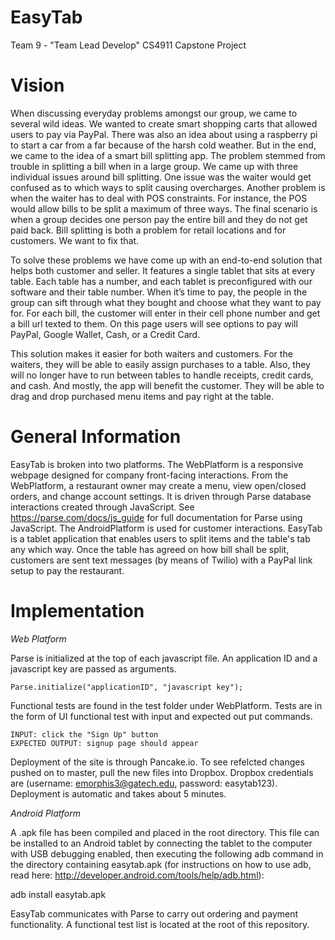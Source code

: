 EasyTab
==========
Team 9 - "Team Lead Develop" CS4911 Capstone Project

Vision
==========

When discussing everyday problems amongst our group, we came to several wild ideas. We wanted to create smart shopping carts that allowed users to pay via PayPal. There was also an idea about using a raspberry pi to start a car from a far because of the harsh cold weather. But in the end, we came to the idea of a smart bill splitting app. The problem stemmed from trouble in splitting a bill when in a large group. We came up with three individual issues around bill splitting. One issue was the waiter would get confused as to which ways to split causing overcharges. Another problem is when the waiter has to deal with POS constraints. For instance, the POS would allow bills to be split a maximum of three ways. The final scenario is when a group decides one person pay the entire bill and they do not get paid back. Bill splitting is both a problem for retail locations and for customers. We want to fix that.
 
To solve these problems we have come up with an end-to-end solution that helps both customer and seller. It features a single tablet that sits at every table. Each table has a number, and each tablet is preconfigured with our software and their table number. When it’s time to pay, the people in the group can sift through what they bought and choose what they want to pay for. For each bill, the customer will enter in their cell phone number and get a bill url texted to them. On this page users will see options to pay will PayPal, Google Wallet, Cash, or a Credit Card.

This solution makes it easier for both waiters and customers. For the waiters, they will be able to easily assign purchases to a table. Also, they will no longer have to run between tables to handle receipts, credit cards, and cash. And mostly, the app will benefit the customer. They will be able to drag and drop purchased menu items and pay right at the table.

General Information
==========

EasyTab is broken into two platforms. The WebPlatform is a responsive webpage designed for company front-facing interactions. From the WebPlatform, a restaurant owner may create a menu, view open/closed orders, and change account settings. It is driven through Parse database interactions created through JavaScript. See https://parse.com/docs/js_guide for full documentation for Parse using JavaScript. The AndroidPlatform is used for customer interactions. EasyTab is a tablet application that enables users to split items and the table's tab any which way. Once the table has agreed on how bill shall be split, customers are sent text messages (by means of Twilio) with a PayPal link setup to pay the restaurant. 

Implementation
==========

_Web Platform_

Parse is initialized at the top of each javascript file. An application ID and a javascript key are passed as arguments.

```
Parse.initialize("applicationID", "javascript key");
```

Functional tests are found in the test folder under WebPlatform. Tests are in the form of UI functional test with input and expected out put commands. 

```
INPUT: click the "Sign Up" button
EXPECTED OUTPUT: signup page should appear
```

Deployment of the site is through Pancake.io. To see refelcted changes pushed on to master, pull the new files into Dropbox. Dropbox credentials are (username: emorphis3@gatech.edu, password: easytab123). Deployment is automatic and takes about 5 minutes. 

_Android Platform_

A .apk file has been compiled and placed in the root directory. This file can be installed to an Android tablet by connecting the tablet to the computer with USB debugging enabled, then executing the following adb command in the directory containing easytab.apk (for instructions on how to use adb, read here: http://developer.android.com/tools/help/adb.html):

adb install easytab.apk

EasyTab communicates with Parse to carry out ordering and payment functionality. A functional test list is located at the root of this repository.
